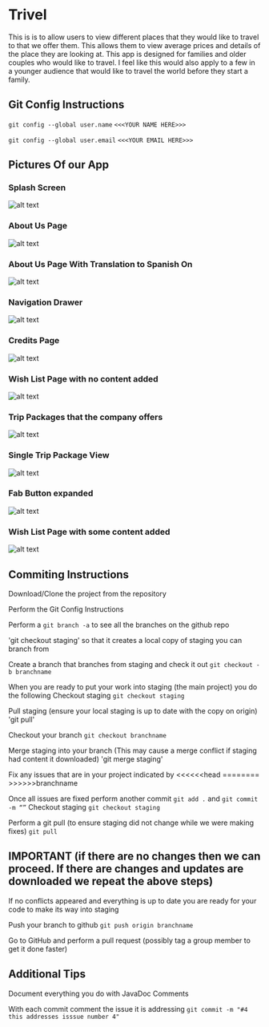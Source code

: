 # Trivel
This is is to allow users to view different places that they would like to travel to that we offer them. This allows them to view average prices
and details of the place they are looking at. This app is designed for families and older couples who would like to travel. I feel like this would also apply
to a few in a younger audience that would like to travel the world before they start a family.
## Git Config Instructions
`git config --global user.name` `<<<YOUR NAME HERE>>>`

`git config --global user.email` `<<<YOUR EMAIL HERE>>>`

## Pictures Of our App

### Splash Screen

![alt text](splashscreen.png "Designed GUI")

### About Us Page

![alt text](aboutus.png "Designed GUI")

### About Us Page With Translation to Spanish On

![alt text](aboutus_spanish.png "Designed GUI")

### Navigation Drawer

![alt text](navdrawer.png "Designed GUI")

### Credits Page

![alt text](credits.png "Designed GUI")

### Wish List Page with no content added

![alt text](wishlistempty.png "Designed GUI")

### Trip Packages that the company offers

![alt text](ourpackage.png "Designed GUI")

### Single Trip Package View

![alt text](tripview.png "Designed GUI")

### Fab Button expanded

![alt text](fabbutton.png "Designed GUI")

### Wish List Page with some content added

![alt text](wishlistwithcontent.png "Designed GUI")



## Commiting Instructions

Download/Clone the project from the repository

Perform the Git Config Instructions

Perform a `git branch -a` to see all the branches on the github repo

'git checkout staging' so that it creates a local copy of staging you can branch from

Create a branch that branches from staging and check it out `git checkout -b branchname`

When you are ready to put your work into staging (the main project) you do the following
Checkout staging `git checkout staging`

Pull staging (ensure your local staging is up to date with the copy on origin) 'git pull'

Checkout your branch `git checkout branchname`

Merge staging into your branch (This may cause a merge conflict if staging had content it downloaded) 'git merge staging'

Fix any issues that are in your project indicated by <<<<<<head ======== >>>>>>branchname

Once all issues are fixed perform another commit `git add .` and `git commit -m “”`
Checkout staging `git checkout staging`

Perform a git pull (to ensure staging did not change while we were making fixes) `git pull`

##  IMPORTANT (if there are no changes then we can proceed. If there are changes and updates are downloaded we repeat the above steps)

If no conflicts appeared and everything is up to date you are ready for your code to make its way into staging

Push your branch to github  `git push origin branchname`

Go to GitHub and perform a pull request (possibly tag a group member to get it done faster)

## Additional Tips
Document everything you do with JavaDoc Comments

With each commit comment the issue it is addressing `git commit -m "#4 this addresses isssue number 4"`
